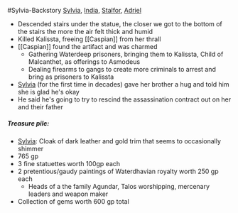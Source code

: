 #Sylvia-Backstory 
[Sylvia](PCs/Past/Sylvia.md), [India](PCs/Current/India.md), [Stalfor](PCs/Current/Stalfor.md), [Adriel](PCs/Current/Adriel.md)

- Descended stairs under the statue, the closer we got to the bottom of the stairs the more the air felt thick and humid
- Killed Kalissta, freeing [[Caspian]] from her thrall
- [[Caspian]] found the artifact and was charmed
	- Gathering Waterdeep prisoners, bringing them to Kalissta, Child of Malcanthet, as offerings to Asmodeus
	- Dealing firearms to gangs to create more criminals to arrest and bring as prisoners to Kalissta
- [Sylvia](PCs/Past/Sylvia.md) (for the first time in decades) gave her brother a hug and told him she is glad he's okay
- He said he's going to try to rescind the assassination contract out on her and their father

##### Treasure pile:
- [Sylvia](PCs/Past/Sylvia.md): Cloak of dark leather and gold trim that seems to occasionally shimmer
- 765 gp
- 3 fine statuettes worth 100gp each
- 2 pretentious/gaudy paintings of Waterdhavian royalty worth 250 gp each
	- Heads of a the family Agundar, Talos worshipping, mercenary leaders and weapon maker
- Collection of gems worth 600 gp total